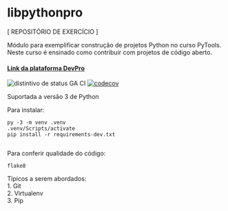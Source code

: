 # libpythonpro

[ REPOSITÓRIO DE EXERCÍCIO ]

Módulo para exemplificar construção de projetos Python no curso PyTools. 
Neste curso é ensinado como contribuir com projetos de código aberto.

#### [Link da plataforma DevPro](Loginhttps://www.dev.pro.br) 

![distintivo de status GA CI](https://github.com/R-Lemos-prog/libpythonpro/actions/workflows/CI.yml/badge.svg)
[![codecov](https://codecov.io/gh/R-Lemos-prog/libpythonpro/branch/main/graph/badge.svg?token=T50PP8I7HH)](https://codecov.io/gh/R-Lemos-prog/libpythonpro)

Suportada a versão 3 de Python

Para instalar: 
````commandline
py -3 -m venv .venv    
.venv/Scripts/activate
pip install -r requirements-dev.txt
   
````

Para conferir qualidade do código:
````commandline
flake8
````

Típicos a serem abordados:  
    1. Git  
    2. Virtualenv  
    3. Pip



